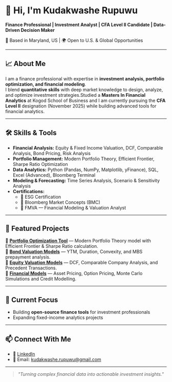 # 👋 Hi, I'm Kudakwashe Rupuwu

**Finance Professional | Investment Analyst | CFA Level II Candidate | Data-Driven Decision Maker**

📍 Based in Maryland, US | 🌍 Open to U.S. & Global Opportunities  

---

## 📈 About Me
I am a finance professional with expertise in **investment analysis, portfolio optimization, and financial modeling**.  
I blend **quantitative skills** with deep market knowledge to design, analyze, and optimize investment strategies.Studied a **Masters In Financial Analytics** at Kogod School of Business and I am
currently pursuing the **CFA Level II** designation (November 2025) while building advanced tools for financial analytics.

---

## 🛠 Skills & Tools
- **Financial Analysis:** Equity & Fixed Income Valuation, DCF, Comparable Analysis, Bond Pricing, Risk Analysis
- **Portfolio Management:** Modern Portfolio Theory, Efficient Frontier, Sharpe Ratio Optimization
- **Data Analytics:** Python (Pandas, NumPy, Matplotlib, yFinance), SQL, Excel (Advanced), Bloomberg Terminal
- **Modeling & Forecasting:** Time Series Analysis, Scenario & Sensitivity Analysis
- **Certifications:**  
  - 📜 ESG Certification  
  - 📜 Bloomberg Market Concepts (BMC)  
  - 📜 FMVA — Financial Modeling & Valuation Analyst  

---

## 📂 Featured Projects
🔹 **[Portfolio Optimization Tool](https://github.com/KRupuwu/Portfolio_Management-and-Risk)** — Modern Portfolio Theory model with Efficient Frontier & Sharpe Ratio calculation.  
🔹 **[Bond Valuation Models](https://github.com/KRupuwu/Bond_Valuation-Models)** — YTM, Duration, Convexity, and MBS prepayment analysis.  
🔹 **[Equity Valuation Models](#)** — DCF, Comparable Company Analysis, and Precedent Transactions.  
🔹 **[Financial Models](https://github.com/KRupuwu/Financial_Models)** — Asset Pricing, Option Pricing, Monte Carlo Simulations and Credit Modelling.  

---

## 🎯 Current Focus
- Building **open-source finance tools** for investment professionals
- Expanding fixed-income analytics projects

---

## 📫 Connect With Me
- 💼 [LinkedIn](https://www.linkedin.com/in/kudakwashe-rupuwu/)
- 📧 Email: kudakwashe.rupuwu@gmail.com

---

> *"Turning complex financial data into actionable investment insights."*
